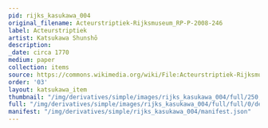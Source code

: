```yaml
---
pid: rijks_kasukawa_004
original_filename: Acteurstriptiek-Rijksmuseum_RP-P-2008-246
label: Acteurstriptiek
artist: Katsukawa Shunshō
description: 
_date: circa 1770
medium: paper
collection: items
source: https://commons.wikimedia.org/wiki/File:Acteurstriptiek-Rijksmuseum_RP-P-2008-246.jpeg
order: '03'
layout: katsukawa_item
thumbnail: "/img/derivatives/simple/images/rijks_kasukawa_004/full/250,/0/default.jpg"
full: "/img/derivatives/simple/images/rijks_kasukawa_004/full/full/0/default.jpg"
manifest: "/img/derivatives/simple/rijks_kasukawa_004/manifest.json"
---
```

